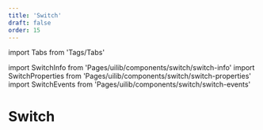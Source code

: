 ```yaml
---
title: 'Switch'
draft: false
order: 15
---
```


import Tabs from 'Tags/Tabs'

import SwitchInfo from 'Pages/uilib/components/switch/switch-info'
import SwitchProperties from 'Pages/uilib/components/switch/switch-properties'
import SwitchEvents from 'Pages/uilib/components/switch/switch-events'

# Switch

<Tabs>
  <Tabs.Content>
    <SwitchInfo />
  </Tabs.Content>
  <Tabs.Content>
    <SwitchProperties />
  </Tabs.Content>
  <Tabs.Content>
    <SwitchEvents />
  </Tabs.Content>
</Tabs>
